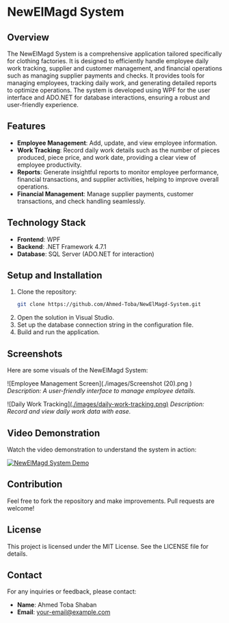 # NewElMagd System

## Overview
The NewElMagd System is a comprehensive application tailored specifically for clothing factories. It is designed to efficiently handle employee daily work tracking, supplier and customer management, and financial operations such as managing supplier payments and checks. It provides tools for managing employees, tracking daily work, and generating detailed reports to optimize operations. The system is developed using WPF for the user interface and ADO.NET for database interactions, ensuring a robust and user-friendly experience.

## Features
- **Employee Management**: Add, update, and view employee information.
- **Work Tracking**: Record daily work details such as the number of pieces produced, piece price, and work date, providing a clear view of employee productivity.
- **Reports**: Generate insightful reports to monitor employee performance, financial transactions, and supplier activities, helping to improve overall operations.
- **Financial Management**: Manage supplier payments, customer transactions, and check handling seamlessly.

## Technology Stack
- **Frontend**: WPF
- **Backend**: .NET Framework 4.7.1
- **Database**: SQL Server (ADO.NET for interaction)

## Setup and Installation
1. Clone the repository:
   ```bash
   git clone https://github.com/Ahmed-Toba/NewElMagd-System.git
   ```
2. Open the solution in Visual Studio.
3. Set up the database connection string in the configuration file.
4. Build and run the application.

## Screenshots
Here are some visuals of the NewElMagd System:

![Employee Management Screen](./images/Screenshot (20).png )
*Description: A user-friendly interface to manage employee details.*

![Daily Work Tracking][(./images/daily-work-tracking.png)](https://github.com/ahmedtobashahban21/NewElMagd-System/blob/main/images/Screenshot%20(20).png?raw=true)
*Description: Record and view daily work data with ease.*

## Video Demonstration
Watch the video demonstration to understand the system in action:

[![NewElMagd System Demo](./images/video-thumbnail.png)](https://www.youtube.com/watch?v=your-video-link)

## Contribution
Feel free to fork the repository and make improvements. Pull requests are welcome!

## License
This project is licensed under the MIT License. See the LICENSE file for details.

## Contact
For any inquiries or feedback, please contact:
- **Name**: Ahmed Toba Shaban
- **Email**: [your-email@example.com](mailto:your-email@example.com)


